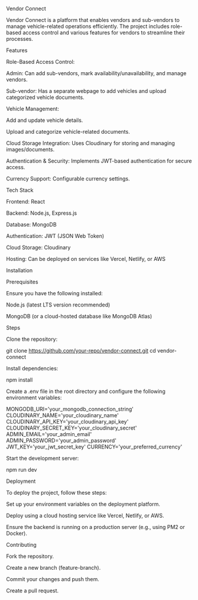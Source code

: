 Vendor Connect

Vendor Connect is a platform that enables vendors and sub-vendors to manage vehicle-related operations efficiently. The project includes role-based access control and various features for vendors to streamline their processes.

Features

Role-Based Access Control:

Admin: Can add sub-vendors, mark availability/unavailability, and manage vendors.

Sub-vendor: Has a separate webpage to add vehicles and upload categorized vehicle documents.

Vehicle Management:

Add and update vehicle details.

Upload and categorize vehicle-related documents.

Cloud Storage Integration: Uses Cloudinary for storing and managing images/documents.

Authentication & Security: Implements JWT-based authentication for secure access.

Currency Support: Configurable currency settings.

Tech Stack

Frontend: React

Backend: Node.js, Express.js

Database: MongoDB

Authentication: JWT (JSON Web Token)

Cloud Storage: Cloudinary

Hosting: Can be deployed on services like Vercel, Netlify, or AWS

Installation

Prerequisites

Ensure you have the following installed:

Node.js (latest LTS version recommended)

MongoDB (or a cloud-hosted database like MongoDB Atlas)

Steps

Clone the repository:

git clone https://github.com/your-repo/vendor-connect.git
cd vendor-connect

Install dependencies:

npm install

Create a .env file in the root directory and configure the following environment variables:

MONGODB_URI='your_mongodb_connection_string'
CLOUDINARY_NAME='your_cloudinary_name'
CLOUDINARY_API_KEY='your_cloudinary_api_key'
CLOUDINARY_SECRET_KEY='your_cloudinary_secret'
ADMIN_EMAIL='your_admin_email'
ADMIN_PASSWORD='your_admin_password'
JWT_KEY='your_jwt_secret_key'
CURRENCY='your_preferred_currency'

Start the development server:

npm run dev

Deployment

To deploy the project, follow these steps:

Set up your environment variables on the deployment platform.

Deploy using a cloud hosting service like Vercel, Netlify, or AWS.

Ensure the backend is running on a production server (e.g., using PM2 or Docker).

Contributing

Fork the repository.

Create a new branch (feature-branch).

Commit your changes and push them.

Create a pull request.

